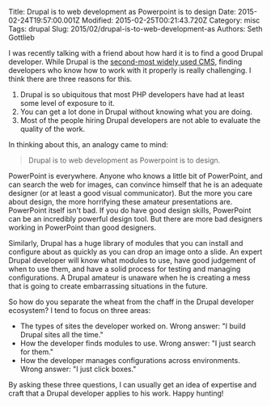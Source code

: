 Title: Drupal is to web development as Powerpoint is to design
Date: 2015-02-24T19:57:00.001Z
Modified: 2015-02-25T00:21:43.720Z
Category: misc
Tags: drupal
Slug: 2015/02/drupal-is-to-web-development-as
Authors: Seth Gottlieb

I was recently talking with a friend about how hard it is to find a good Drupal developer. While Drupal is the [second-most widely used CMS](http://trends.builtwith.com/cms), finding developers who know how to work with it properly is really challenging. I think there are three reasons for this.

1.   Drupal is so ubiquitous that most PHP developers have had at least some level of exposure to it.
2.   You can get a lot done in Drupal without knowing what you are doing.
3.   Most of the people hiring Drupal developers are not able to evaluate the quality of the work.

In thinking about this, an analogy came to mind:

>  Drupal is to web development as Powerpoint is to design.

PowerPoint is everywhere. Anyone who knows a little bit of PowerPoint, and can search the web for images, can convince himself that he is an adequate designer (or at least a good visual communicator). But the more you care about design, the more horrifying these amateur presentations are. PowerPoint itself isn't bad. If you do have good design skills, PowerPoint can be an incredibly powerful design tool. But there are more bad designers working in PowerPoint than good designers.

Similarly, Drupal has a huge library of modules that you can install and configure about as quickly as you can drop an image onto a slide. An expert Drupal developer will know what modules to use, have good judgement of when to use them, and have a solid process for testing and managing configurations. A Drupal amateur is unaware when he is creating a mess that is going to create embarrassing situations in the future.

So how do you separate the wheat from the chaff in the Drupal developer ecosystem? I tend to focus on three areas:

*   The types of sites the developer worked on. Wrong answer: "I build Drupal sites all the time."
*   How the developer finds modules to use. Wrong answer: "I just search for them."
*   How the developer manages configurations across environments. Wrong answer: "I just click boxes."

By asking these three questions, I can usually get an idea of expertise and craft that a Drupal developer applies to his work. Happy hunting!
